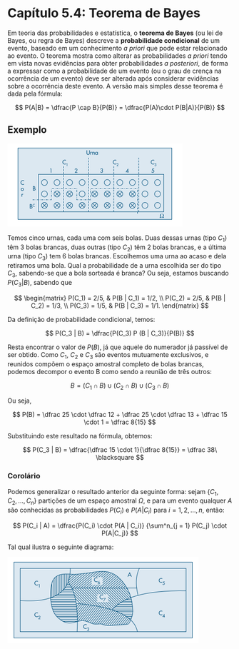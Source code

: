 # Capítulo 5.4: Teorema de Bayes

Em teoria das probabilidades e estatística, o **teorema de Bayes** (ou lei de Bayes, ou regra de Bayes) descreve a **probabilidade condicional** de um evento, baseado em um conhecimento *a priori* que pode estar relacionado ao evento. O teorema mostra como alterar as probabilidades *a* *priori* tendo em vista novas evidências para obter probabilidades *a posteriori*, de forma a expressar como a probabilidade de um evento (ou o grau de crença na ocorrência de um evento) deve ser alterada após considerar evidências sobre a ocorrência deste evento. A versão mais simples desse teorema é dada pela fórmula:

$$
P(A|B) = \dfrac{P \cap B}{P(B)} = \dfrac{P(A)\cdot P(B|A)}{P(B)}
$$

## Exemplo

<img src="Imagens/2022-03-30-11-32-27-image.png" title="" alt="" data-align="center">

Temos cinco urnas, cada uma com seis bolas. Duas dessas urnas (tipo $C_1$) têm 3 bolas brancas, duas outras (tipo $C_2$) têm 2 bolas brancas, e a última urna (tipo $C_3$) tem 6 bolas brancas. Escolhemos uma urna ao acaso e dela retiramos uma bola. Qual a probabilidade de a urna escolhida ser do tipo $C_3$, sabendo-se que a bola sorteada é branca? Ou seja, estamos buscando $P(C_3 | B)$, sabendo que

$$
\begin{matrix}
P(C_1) = 2/5, & P(B | C_1) = 1/2, \\
P(C_2) = 2/5, & P(B | C_2) = 1/3, \\
P(C_3) = 1/5, & P(B | C_3) = 1/1.
\end{matrix}
$$

Da definição de probabilidade condicional, temos:

$$
P(C_3 | B) = \dfrac{P(C_3) P (B | C_3)}{P(B)}
$$

Resta encontrar o valor de $P(B)$, já que aquele do numerador já passível de ser obtido. Como $C_1$, $C_2$ e $C_3$ são eventos mutuamente exclusivos, e reunidos compõem o espaço amostral completo de bolas brancas, podemos decompor o evento B como sendo a reunião de três outros:

$$
B = (C_1 \cap B) \cup (C_2 \cap B) \cup (C_3 \cap B)
$$

Ou seja,

$$
P(B) = \dfrac 25 \cdot \dfrac 12 + \dfrac 25 \cdot \dfrac 13 + \dfrac 15 \cdot 1 = \dfrac 8{15}
$$

Substituindo este resultado na fórmula, obtemos:

$$
P(C_3 | B) = \dfrac{\dfrac 15 \cdot 1}{\dfrac 8{15}} = \dfrac 38\ \blacksquare
$$

### Corolário

Podemos generalizar o resultado anterior da seguinte forma: sejam $\{C_1,C_2, \dots, C_n\}$ partições de um espaço amostral $\Omega$, e para um evento qualquer $A$ são conhecidas as probabilidades $P(C_i)$ e $P(A|C_i)$ para $i = 1, 2, \dots, n$, então:

$$
P(C_i | A) = \dfrac{P(C_i) \cdot P(A | C_i)}
{\sum^n_{j = 1} P(C_j) \cdot P(A|C_j)}
$$

Tal qual ilustra o seguinte diagrama:

<img src="Imagens/2022-03-30-12-18-16-image.png" title="" alt="" data-align="center">